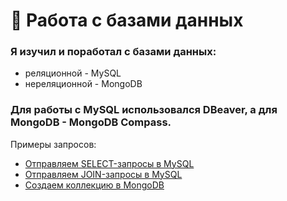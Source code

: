 # 📨 Работа с базами данных  
### Я изучил и поработал с базами данных:   
- реляционной - MySQL
- нереляционной - MongoDB
  
### Для работы с MySQL использовался DBeaver, а для MongoDB - MongoDB Compass.
Примеры запросов:  
- [Отправляем SELECT-запросы в MySQL](https://docs.google.com/spreadsheets/d/1fPpeXyB8-tIuHXRZ9MTic4pZAXKDX2X_ghXAwQlZ1zw/edit?usp=sharing)  
- [Отправляем JOIN-запросы в MySQL](https://docs.google.com/spreadsheets/d/1TAL_JD4jvbu3aDihm2RpE4-v7OupTAEvQG3I3pgxr0c/edit?usp=sharing)  
- [Создаем коллекцию в MongoDB](https://docs.google.com/spreadsheets/d/14Zxn7IuYhPr7cIRVrLsAa3gUx_QiSBc0WdaWQNK45uE/edit?usp=sharing)
